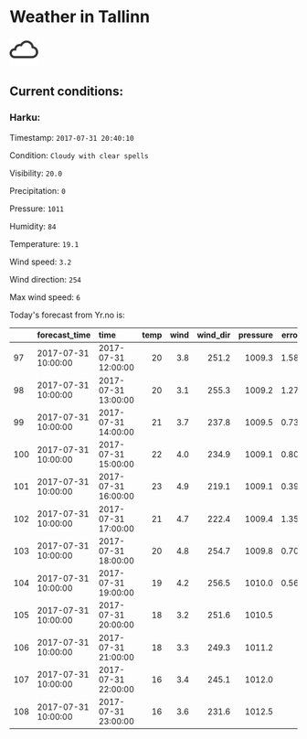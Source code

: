 # Weather in Tallinn 

<img src= 'images/cloud.png' width= '50' /> 

## Current conditions: 

### Harku: 

Timestamp: ``` 2017-07-31 20:40:10 ``` 

Condition: ``` Cloudy with clear spells ``` 

Visibility: ``` 20.0 ``` 

Precipitation: ``` 0 ``` 

Pressure: ``` 1011 ``` 

Humidity: ``` 84 ``` 

Temperature: ``` 19.1 ``` 

Wind speed: ``` 3.2 ``` 

Wind direction: ``` 254 ``` 

Max wind speed: ``` 6 ``` 


 Today's forecast from Yr.no is: 

|    |forecast_time       |time                | temp| wind| wind_dir| pressure| error_temp|
|:---|:-------------------|:-------------------|----:|----:|--------:|--------:|----------:|
|97  |2017-07-31 10:00:00 |2017-07-31 12:00:00 |   20|  3.8|    251.2|   1009.3|  1.5827586|
|98  |2017-07-31 10:00:00 |2017-07-31 13:00:00 |   20|  3.1|    255.3|   1009.2|  1.2758621|
|99  |2017-07-31 10:00:00 |2017-07-31 14:00:00 |   21|  3.7|    237.8|   1009.5|  0.7379310|
|100 |2017-07-31 10:00:00 |2017-07-31 15:00:00 |   22|  4.0|    234.9|   1009.1|  0.8034483|
|101 |2017-07-31 10:00:00 |2017-07-31 16:00:00 |   23|  4.9|    219.1|   1009.1|  0.3931034|
|102 |2017-07-31 10:00:00 |2017-07-31 17:00:00 |   21|  4.7|    222.4|   1009.4|  1.3586207|
|103 |2017-07-31 10:00:00 |2017-07-31 18:00:00 |   20|  4.8|    254.7|   1009.8|  0.7068966|
|104 |2017-07-31 10:00:00 |2017-07-31 19:00:00 |   19|  4.2|    256.5|   1010.0|  0.5689655|
|105 |2017-07-31 10:00:00 |2017-07-31 20:00:00 |   18|  3.2|    251.6|   1010.5|         NA|
|106 |2017-07-31 10:00:00 |2017-07-31 21:00:00 |   18|  3.3|    249.3|   1011.2|         NA|
|107 |2017-07-31 10:00:00 |2017-07-31 22:00:00 |   16|  3.4|    245.1|   1012.0|         NA|
|108 |2017-07-31 10:00:00 |2017-07-31 23:00:00 |   16|  3.6|    231.6|   1012.5|         NA|
